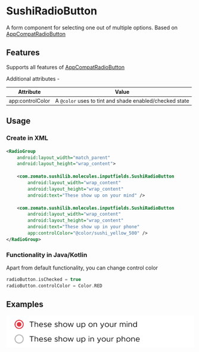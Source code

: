# SushiRadioButton

A form component for selecting one out of multiple options. Based on [AppCompatRadioButton](https://developer.android.com/reference/android/support/v7/widget/AppCompatRadioButton)

## Features

Supports all features of [AppCompatRadioButton](https://developer.android.com/reference/android/support/v7/widget/AppCompatRadioButton)

Additional attributes -

| Attribute        | Value                                                   |
| ---------------- | ------------------------------------------------------- |
| app:controlColor | A `@color` uses to tint and shade enabled/checked state |

## Usage

### Create in XML

```xml
<RadioGroup
    android:layout_width="match_parent"
    android:layout_height="wrap_content">

    <com.zomato.sushilib.molecules.inputfields.SushiRadioButton
        android:layout_width="wrap_content"
        android:layout_height="wrap_content"
        android:text="These show up on your mind" />

    <com.zomato.sushilib.molecules.inputfields.SushiRadioButton
        android:layout_width="wrap_content"
        android:layout_height="wrap_content"
        android:text="These show up in your phone"
        app:controlColor="@color/sushi_yellow_500" />
</RadioGroup>
```

### Functionality in Java/Kotlin

Apart from default functionality, you can change control color

```kotlin
radioButton.isChecked = true
radioButton.controlColor = Color.RED
```

## Examples

![radio](../../img/compoundbtn/radio.png)

